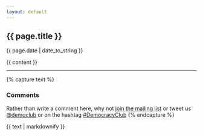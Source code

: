 ```yaml
---
layout: default
---
```

<h2>{{ page.title }}</h2>
<p class="meta">{{ page.date | date_to_string }}</p>

<div class="post">
{{ content }}
</div>

<section>
    <hr>

{% capture text %}

### Comments

Rather than write a comment here, why not [join the mailing list](https://groups.google.com/forum/#!forum/democracy-club) or tweet us [@democlub](https://twitter.com/democlub) or on the hashtag [#DemocracyClub](https://twitter.com/search?q=%23democracyclub)
{% endcapture %}

{{ text | markdownify }}

</section>